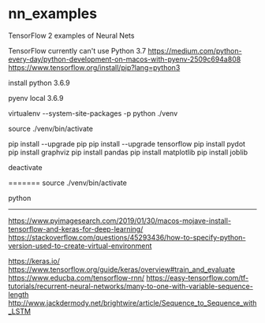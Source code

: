 # nn_examples
TensorFlow 2 examples of Neural Nets


TensorFlow currently can't use Python 3.7
https://medium.com/python-every-day/python-development-on-macos-with-pyenv-2509c694a808
https://www.tensorflow.org/install/pip?lang=python3

install python 3.6.9

pyenv local 3.6.9

virtualenv --system-site-packages -p python ./venv

source ./venv/bin/activate

pip install --upgrade pip
pip install --upgrade tensorflow
pip install pydot
pip install graphviz
pip install pandas
pip install matplotlib
pip install joblib

deactivate

=======
source ./venv/bin/activate

python 

---------
https://www.pyimagesearch.com/2019/01/30/macos-mojave-install-tensorflow-and-keras-for-deep-learning/
https://stackoverflow.com/questions/45293436/how-to-specify-python-version-used-to-create-virtual-environment


https://keras.io/
https://www.tensorflow.org/guide/keras/overview#train_and_evaluate
https://www.educba.com/tensorflow-rnn/
https://easy-tensorflow.com/tf-tutorials/recurrent-neural-networks/many-to-one-with-variable-sequence-length
http://www.jackdermody.net/brightwire/article/Sequence_to_Sequence_with_LSTM





